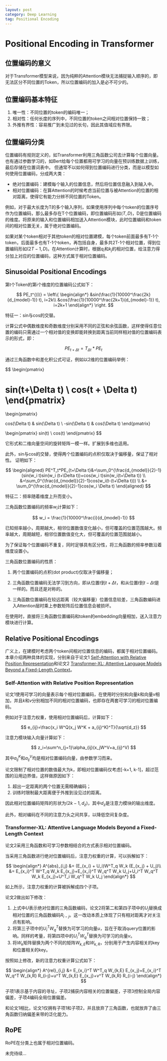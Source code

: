 ```yaml
---
layout: post
category: Deep Learning
tag: Positional Encoding
---
```

# Positional Encoding in Transformer

## 位置编码的意义

对于Transformer模型来说，因为纯粹的Attention模块无法捕捉输入顺序的，即无法区分不同位置的Token，所以位置编码的加入是必不可少的。

## 位置编码基本特征

1. 唯一性：不同位置的token的编码唯一；
2. 相对性：任何长度的序列中，不同位置的token之间相对位置保持一致；
3. 外推有界性：容易推广到未见过的长句，因此其值域应有界限。

## 位置编码分类

位置编码有规则定义的，如Transformer利用三角函数公司去计算每个位置向量。也有通过参数学习的，如Bert给每个位置都用可学习的向量在预训练数据上训练，最后存储在位置词表中。
但通常不以如何得到位置编码进行分类，而是以模型如何使用位置编码，分成两大类：
* 绝对位置编码：建模每个输入的位置信息，然后将位置信息融入到输入中。
* 相对位置编码：在算Attention的时候考虑当前位置与被Attention的位置的相对距离，使得它有能力分辨不同位置的Token。

例如，对于最大长度为T的多个输入序列，如果使用序列中每个token的位置序号作为位置编码，那么最多存在T个位置编码，即位置编码形如$(T,D)$，D是位置编码的维度。将原来的输入和位置编码相加送入Attention模块，此时位置编码和token间的相对位置无关，属于绝对位置编码。

如果对某个token相对于其他token的相对位置建模，每个token前面最多有T-1个token，后面最多也有T-1个token，再包括自身，最多共2T-1个相对位置，得到位置编码形如$(2T-1, D)$。在Attention计算时，根据$q_i$和$k_j$的相对位置，给注意力得分加上对应的位置编码，这种方式属于相对位置编码。

## Sinusoidal Positional Encodings

第t个Token的第i个维度的位置编码公式如下：

$$
PE_t^{(i)} =
\left\{
\begin{align*}
&sin(\frac{1}{10000^\frac{2k}{d_{model}-1}} t), i=2k\\
&cos(\frac{1}{10000^\frac{2k+1}{d_{model}-1}} t), i=2k+1
\end{align*}
\right.
$$

特征一：sin与cos的交替。

计算公式中偶数维度和奇数维度分别采用不同的正弦和余弦函数，这样使得任意位置的编码只需通过一个相对值的变换即能转换到距离当前同样相对值的位置编码表示的形式，即：

$$
PE_{t+\Delta t}=T_{\Delta t}*PE_t
$$

通过三角函数中和差化积公式可证，例如以2维的位置编码举例：

$$
\begin{pmatrix}

sin(t+\Delta t) \\
cos(t + \Delta t)
\end{pmatrix}
=
\begin{pmatrix}

cos(\Delta t) & sin(\Delta t) \\
-sin(\Delta t) & cos(\Delta t)
\end{pmatrix}

\begin{pmatrix}
sin(t) \\
cos(t)
\end{pmatrix}
$$

它形式和二维向量空间的旋转矩阵一模一样。扩展到多维也适用。

此外，sin与cos的交替，使得两个位置编码的点积仅取决于偏移量，保证了相对性。
证明如下：

$$
\begin{aligned}
PE^T_t*PE_{t+\Delta t}&=\sum_0^{\frac{d_{model}}{2}-1}(sin(w_i t)sin(w_i (t+\Delta t))+cos(w_i t)sin(w_i(t+\Delta t)) \\
&=\sum_0^{\frac{d_{model}}{2}-1}cos(w_i(t-(t+\Delta t))) \\
&= \sum_0^{\frac{d_{model}}{2}-1}cos(w_i \Delta t)
\end{aligned}
$$

特征二：频率随着维度上升而变小。

三角函数位置编码的频率$w_i$计算如下：

$$
w_i = \frac{1}{10000^\frac{i}{d_{model}-1}}
$$

已知频率越小，周期越大，相邻位置数值变化越小，但可覆盖的位置范围越大。频率越大，周期越短，相邻位置数值变化大，但可覆盖的位置范围就越小。

为了保证每个位置编码不重复，同时足够具有区分性，将三角函数的频率参数沿着维度设置小。

三角函数位置编码的性质：

1. 两个位置编码的点积(dot product)仅取决于偏移量；

2. 三角函数位置编码无法学习到方向，即从位置$t$到$t+\Delta t$，和从位置$t$到$t-\Delta t$是一样的。而且还是对称的。

3. 三角函数位置编码在较远距离（较大偏移量）位置信息较差，三角函数编码进入Attention层时乘上参数矩阵后位置信息会被损坏。

在使用时，直接将三角函数位置编码和token的embedding向量相加，送入注意力模块进行计算。

## Relative Positional Encodings

广义上，在建模时考虑两个token间相对位置信息的编码，都属于相对位置编码。本章介绍两种具体的实现，分别来自于论文1 [Self-Attention with Relative Position Representation](https://arxiv.org/pdf/1803.02155v2)和论文2 [Transformer-XL: Attentive Language Models Beyond a Fixed-Length Context](https://arxiv.org/pdf/1901.02860)。

### Self-Attention with Relative Position Representation

论文1使用可学习的向量表示每个相对位置编码，在使用时分别和向量$k$和向量$v$相加，并且$k$和$v$分别相加不同的相对位置编码，也即存在两套可学习的相对位置编码。

例如对于注意力权重，使用相对位置编码后，计算如下：

$$
e_{ij}=\frac{x_i W^Q(x_j W^K + a_{ij}^K)^T}{\sqrt{d_z}}
$$

注意力模块输入向量计算如下：

$$
z_i=\sum^n_{j=1}\alpha_{ij}(x_jW^V+a_{ij}^V)
$$

其中$a_{ij}^K$和$a_{ij}^V$均是相对位置编码向量，由参数学习而来。

论文限制了相对位置的数值最大为k，即相对位置编码仅考虑[-k+1, k-1]，超过范围的沿用边界值，这样做原因如下：
1. 超出一定距离的两个位置无需精确编码；
2. 训练时限制最大距离便于外推到没见过的距离。

因此相对位置编码矩阵的形状为$(2k-1, d_z)$，其中$d_z$是注意力模块的输出维度。

此外，相对编码在不同的注意力头之间共享，以降低空间复杂度。

### Transformer-XL: Attentive Language Models Beyond a Fixed-Length Context

论文2采用三角函数和可学习参数相结合的方式表示相对位置编码。

当采用三角函数进行绝对位置编码后，注意力权重的计算，可以拆解如下：

$$
\begin{align*}
A^{abs}_{i,j} &= (E_{x_i} + U_i)W^T_q W_k (E_{x_j} + U_j)\\
&= E_{x_i}^T W^T_q W_k E_{x_j}+E_{x_i}^T W_q^T W_k U_j+U_i^T W_q^T W_k E_{x_j}+U^T_i W_q^T W_k U_j
\end{align*}
$$

如上所示，注意力权重的计算被拆解成四个子项。

论文2做出如下修改：

1. 上式中$U$表示绝对位置的三角函数编码，论文2将第二和第四子项中的$U_j$替换成相对位置的三角函数编码$R_{i-j}$。这一改动本质上体现了只有相对距离才对关注点有影响。
2. 将第三子项中的$U^T_i W_q^T$替换为可学习的向量$u$，旨在于取消query位置的影响。同样的考量，将第四项中的$U^T_i W_q^T$替换为可学习的向量$v$。
3. 将$W_k$矩阵替换为两个不同的矩阵$W_{k,E}$和$W_{k, R}$，分别用于产生内容相关的key和位置相关的key。

按照如上修改，新的注意力权重计算公式如下：

$$
\begin{align*}
A^{rel}_{i,j} &= E_{x_i}^T W^T_q W_{k,E} E_{x_j}+E_{x_i}^T W_q^T W_{k,R} R_{i-j}+u^T W_{k,E} E_{x_j}+v^T W_{k,R} R_{i-j}
\end{align*}
$$

子项1表示基于内容的寻址，子项2捕获内容相关的位置偏差，子项3控制全局内容偏差，子项4编码全局位置偏差。

和论文1相比，论文1仅拥有子项1和子项2，并且放弃了三角函数，也就放弃了由三角函数归纳偏差来带的泛化能力。

## RoPE

RoPE在分类上也属于相对位置编码。

未完待续...
